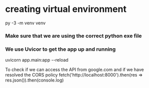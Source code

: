 # creating virtual environment
py -3 -m venv venv

### Make sure that we are using the correct python exe file


###  We use Uvicor to get the app up and running
uvicorn app.main:app --reload

To check if we can access the API from google.com and if we have resolved the CORS policy 
fetch('http://localhost:8000').then(res => res.json()).then(console.log)